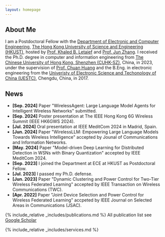 ```yaml
---
layout: homepage
---
```


## About Me

I am a Postdoctoral Fellow with the [Department of Electronic and Computer Engineering](https://ece.hkust.edu.hk/), [The Hong Kong University of Science and Engineering (HKUST)](https://www.hkust.edu.hk/), hosted by [Prof. Khaled B. Letaief](https://scholar.google.com/citations?user=6WLhtHgAAAAJ) and [Prof. Jun Zhang](https://eejzhang.people.ust.hk/). I received the Ph.D. degree in computer and information engineering from [The Chinese University of Hong Kong, Shenzhen (CUHK-SZ)](https://www.cuhk.edu.cn/), China, in 2023, under the supervision of [Prof. Chuan Huang](https://myweb.cuhk.edu.cn/huangchuan) and the B.Eng. in electronic engineering from the [Univeristy of Electronic Science and Techonology of China (UESTC)](https://www.uestc.edu.cn/), Chengdu, China, in 2017.

## News

- **[Sep. 2024]** Paper "WirelessAgent: Large Language Model Agents for Intelligent Wireless Networks" submitted.
- **[Sep. 2024]** Poster presentation at The IEEE Hong Kong 6G Wireless Summit (IEEE HK6GWS 2024).
- **[Jul. 2024]** Oral presentation at IEEE MeditCom 2024 in Madrid, Spain.
- **[Jun. 2024]** Paper "WirelessLLM: Empowering Large Language Models Towards Wireless Intelligence" accepted by Jounal of Communications and Information Networks.
- **[May. 2024]** Paper "Model-driven Deep Learning for Distributed Detection in WSNs with Binary Quantization" accepted by IEEE MeditCom 2024.
- **[Sep. 2023]** I joined the Department at ECE at HKUST as Postdoctoral Fellow.
- **[Jul. 2023]** I passed my Ph.D. defense.
- **[Jun. 2023]** Paper "Dynamic Clustering and Power Control for Two-Tier Wireless Federated Learning" accepted by IEEE Transaction on Wireless Communications (TWC).
- **[Apr. 2022]** Paper "Joint Device Selection and Power Control for Wireless Federated Learning" accpeted by IEEE Journal on Selected Areas in Communications (JSAC).

{% include_relative _includes/publications.md %}
    All publication list see [Google Scholar](https://scholar.google.com/citations?user=4dFwT-4AAAAJ)

{% include_relative _includes/services.md %}
